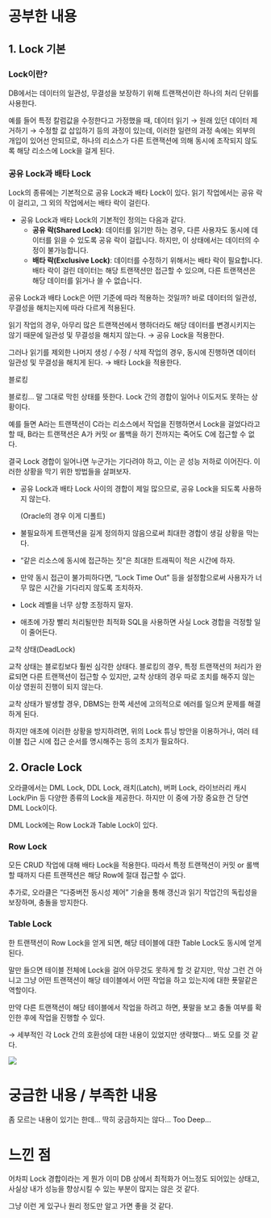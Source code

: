 # 공부한 내용

## 1. Lock 기본

### Lock이란?

DB에서는 데이터의 일관성, 무결성을 보장하기 위해 트랜잭션이란 하나의 처리 단위를 사용한다.

예를 들어 특정 칼럼값을 수정한다고 가정했을 때, 데이터 읽기 → 원래 있던 데이터 제거하기 → 수정할 값 삽입하기 등의 과정이 있는데, 이러한 일련의 과정 속에는 외부의 개입이 있어선 안되므로, 하나의 리소스가 다른 트랜잭션에 의해 동시에 조작되지 않도록 해당 리소스에 Lock을 걸게 된다.

### 공유 Lock과 배타 Lock

Lock의 종류에는 기본적으로 공유 Lock과 배타 Lock이 있다. 읽기 작업에서는 공유 락이 걸리고, 그 외의 작업에서는 배타 락이 걸린다.

- 공유 Lock과 배타 Lock의 기본적인 정의는 다음과 같다.
  - **공유 락(Shared Lock)**: 데이터를 읽기만 하는 경우, 다른 사용자도 동시에 데이터를 읽을 수 있도록 공유 락이 걸립니다. 하지만, 이 상태에서는 데이터의 수정이 불가능합니다.
  - **배타 락(Exclusive Lock)**: 데이터를 수정하기 위해서는 배타 락이 필요합니다. 배타 락이 걸린 데이터는 해당 트랜잭션만 접근할 수 있으며, 다른 트랜잭션은 해당 데이터를 읽거나 쓸 수 없습니다.

공유 Lock과 배타 Lock은 어떤 기준에 따라 적용하는 것일까? 바로 데이터의 일관성, 무결성을 해치는지에 따라 다르게 적용된다.

읽기 작업의 경우, 아무리 많은 트랜잭션에서 행하더라도 해당 데이터를 변경시키지는 않기 때문에 일관성 및 무결성을 해치지 않는다. → 공유 Lock을 적용한다.

그러나 읽기를 제외한 나머지 생성 / 수정 / 삭제 작업의 경우, 동시에 진행하면 데이터 일관성 및 무결성을 해치게 된다. → 배타 Lock을 적용한다.

블로킹

블로킹… 말 그대로 막힌 상태를 뜻한다. Lock 간의 경합이 일어나 이도저도 못하는 상황이다.

예를 들면 A라는 트랜잭션이 C라는 리소스에서 작업을 진행하면서 Lock을 걸었다라고 할 때, B라는 트랜잭션은 A가 커밋 or 롤백을 하기 전까지는 죽어도 C에 접근할 수 없다.

결국 Lock 경합이 일어나면 누군가는 기다려야 하고, 이는 곧 성능 저하로 이어진다. 이러한 상황을 막기 위한 방법들을 살펴보자.

- 공유 Lock과 배타 Lock 사이의 경합이 제일 많으므로, 공유 Lock을 되도록 사용하지 않는다.

  (Oracle의 경우 이게 디폴트)

- 불필요하게 트랜잭션을 길게 정의하지 않음으로써 최대한 경합이 생길 상황을 막는다.
- “같은 리소스에 동시에 접근하는 짓”은 최대한 트래픽이 적은 시간에 하자.
- 만약 동시 접근이 불가피하다면, “Lock Time Out” 등을 설정함으로써 사용자가 너무 많은 시간을 기다리지 않도록 조치하자.
- Lock 레벨을 너무 상향 조정하지 말자.
- 애초에 가장 빨리 처리될만한 최적화 SQL을 사용하면 사실 Lock 경합을 걱정할 일이 줄어든다.

교착 상태(DeadLock)

교착 상태는 블로킹보다 훨씬 심각한 상태다. 블로킹의 경우, 특정 트랜잭션의 처리가 완료되면 다른 트랜잭션이 접근할 수 있지만, 교착 상태의 경우 따로 조치를 해주지 않는 이상 영원히 진행이 되지 않는다.

교착 상태가 발생할 경우, DBMS는 한쪽 세션에 고의적으로 에러를 일으켜 문제를 해결하게 된다.

하지만 애초에 이러한 상황을 방지하려면, 위의 Lock 튜닝 방안을 이용하거나, 여러 테이블 접근 시에 접근 순서를 명시해주는 등의 조치가 필요하다.

## 2. Oracle Lock

오라클에서는 DML Lock, DDL Lock, 래치(Latch), 버퍼 Lock, 라이브러리 캐시 Lock/Pin 등 다양한 종류의 Lock을 제공한다. 하지만 이 중에 가장 중요한 건 당연 DML Lock이다.

DML Lock에는 Row Lock과 Table Lock이 있다.

### Row Lock

모든 CRUD 작업에 대해 배타 Lock을 적용한다. 따라서 특정 트랜잭션이 커밋 or 롤백할 때까지 다른 트랜잭션은 해당 Row에 절대 접근할 수 없다.

추가로, 오라클은 “다중버전 동시성 제어” 기술을 통해 갱신과 읽기 작업간의 독립성을 보장하며, 충돌을 방지한다.

### Table Lock

한 트랜잭션이 Row Lock을 얻게 되면, 해당 테이블에 대한 Table Lock도 동시에 얻게 된다.

말만 들으면 테이블 전체에 Lock을 걸어 아무것도 못하게 할 것 같지만, 막상 그런 건 아니고 그냥 어떤 트랜잭션이 해당 테이블에서 어떤 작업을 하고 있는지에 대한 푯말같은 역할이다.

만약 다른 트랜잭션이 해당 테이블에서 작업을 하려고 하면, 푯말을 보고 충돌 여부를 확인한 후에 작업을 진행할 수 있다.

→ 세부적인 각 Lock 간의 호환성에 대한 내용이 있었지만 생략했다… 봐도 모를 것 같다.

![](https://prod-files-secure.s3.us-west-2.amazonaws.com/5486ac02-837a-4340-b853-a8cd7b03f65f/f1e2ea8f-cc43-48b5-a6c0-029c0b94e9a4/%E1%84%89%E1%85%B3%E1%84%8F%E1%85%B3%E1%84%85%E1%85%B5%E1%86%AB%E1%84%89%E1%85%A3%E1%86%BA_2024-04-14_%E1%84%8B%E1%85%A9%E1%84%92%E1%85%AE_4.23.42.png)

# 궁금한 내용 / 부족한 내용

좀 모르는 내용이 있기는 한데… 딱히 궁금하지는 않다… Too Deep…

# 느낀 점

어차피 Lock 경합이라는 게 뭔가 이미 DB 상에서 최적화가 어느정도 되어있는 상태고, 사실상 내가 성능을 향상시킬 수 있는 부분이 많지는 않은 것 같다.

그냥 이런 게 있구나 원리 정도만 알고 가면 좋을 것 같다.








